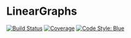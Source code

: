 # LinearGraphs

[![Build Status](https://github.com/lmondada/LinearGraphs.jl/actions/workflows/CI.yml/badge.svg?branch=main)](https://github.com/lmondada/LinearGraphs.jl/actions/workflows/CI.yml?query=branch%3Amain)
[![Coverage](https://codecov.io/gh/lmondada/LinearGraphs.jl/branch/main/graph/badge.svg)](https://codecov.io/gh/lmondada/LinearGraphs.jl)
[![Code Style: Blue](https://img.shields.io/badge/code%20style-blue-4495d1.svg)](https://github.com/invenia/BlueStyle)

